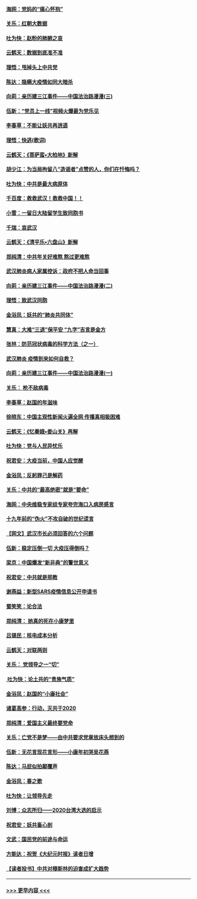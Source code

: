 #### [海网：党妈的“瘟心怀抱”](../pages/nsc993/n11840740.md?t=02042233) 
#### [关乐：红朝大数据](../pages/nsc993/n11840675.md?t=02042233) 
#### [吐为快：赵粉的肺腑之哀](../pages/nsc993/n11840618.md?t=02042233) 
#### [云鹤天：数据到底准不准](../pages/nsc993/n11840325.md?t=02042233) 
#### [理悟：甩掉头上中共党](../pages/nsc993/n11838826.md?t=02042233) 
#### [陈达：隐瞒大疫情如同大暗杀](../pages/nsc993/n11838771.md?t=02042233) 
#### [向莉：亲历建三江事件——中国法治路漫漫(三)](../pages/nsc993/n11831825.md?t=02042233) 
#### [伍新：“党员上一线”视频火爆最为党乐见](../pages/nsc993/n11838200.md?t=02042233) 
#### [李春草：不能让妖共再逍遥](../pages/nsc993/n11838102.md?t=02042233) 
#### [理悟：快逃(歌词)](../pages/nsc993/n11838083.md?t=02042233) 
#### [云鹤天：《菩萨蛮▪大柏地》新解](../pages/nsc993/n11838059.md?t=02042233) 
#### [胡少江：为当局拘留八“造谣者”点赞的人，你们在忏悔吗？](../pages/nsc993/n11836801.md?t=02042233) 
#### [吐为快：中共是最大病原体](../pages/nsc993/n11836748.md?t=02042233) 
#### [千百度：救救武汉！救救中国！！](../pages/nsc993/n11836145.md?t=02042233) 
#### [小雪：一留日大陆留学生致同胞书](../pages/nsc993/n11834624.md?t=02042233) 
#### [千瑞：哀武汉](../pages/nsc993/n11833647.md?t=02042233) 
#### [云鹤天：《清平乐▪六盘山》新解](../pages/nsc993/n11833611.md?t=02042233) 
#### [郑纯清：中共年关好难熬 熬过更难熬](../pages/nsc993/n11833489.md?t=02042233) 
#### [武汉肺炎病人家属控诉：政府不把人命当回事](../pages/nsc993/n11833205.md?t=02042233) 
#### [向莉：亲历建三江事件——中国法治路漫漫(二)](../pages/nsc993/n11829102.md?t=02042233) 
#### [理悟：致武汉同胞](../pages/nsc993/n11831522.md?t=02042233) 
#### [金浴凤：妖共的“肺炎共同体”](../pages/nsc993/n11829448.md?t=02042233) 
#### [慧真：大难“三退”保平安 “九字”吉言是金方](../pages/nsc993/n11829501.md?t=02042233) 
#### [张林：防范冠状病毒的科学方法（之一）](../pages/nsc993/n11828618.md?t=02042233) 
#### [武汉肺炎 疫情到来如何自救？](../pages/nsc993/n11827632.md?t=02042233) 
#### [向莉：亲历建三江事件——中国法治路漫漫(一)](../pages/nsc993/n11827190.md?t=02042233) 
#### [关乐： 枪不敌病毒](../pages/nsc993/n11826746.md?t=02042233) 
#### [李春草：赵国的年滋味](../pages/nsc993/n11826321.md?t=02042233) 
#### [徐晓东：中国主观性新闻火遍全网 传播真相极困难](../pages/nsc993/n11826508.md?t=02042233) 
#### [云鹤天：《忆秦娥▪娄山关》再解](../pages/nsc993/n11824682.md?t=02042233) 
#### [吐为快：党与人民异忧乐](../pages/nsc993/n11824660.md?t=02042233) 
#### [祝君安：大疫当前，中国人应觉醒](../pages/nsc993/n11821946.md?t=02042233) 
#### [金浴凤：反躬罪己是解药](../pages/nsc993/n11820280.md?t=02042233) 
#### [关乐：中共的“最高绝密”就是“要命”](../pages/nsc993/n11816946.md?t=02042233) 
#### [海网：中央维稳专家组专家夸完海口入病房感言](../pages/nsc993/n11815138.md?t=02042233) 
#### [十九年前的“伪火”不攻自破的世纪谎言](../pages/nsc993/n11813238.md?t=02042233) 
#### [【网文】武汉市长必须回答的六个问题](../pages/nsc993/n11813848.md?t=02042233) 
#### [伍新：稳定压倒一切 大疫压得倒吗？](../pages/nsc993/n11812634.md?t=02042233) 
#### [梁京：中国爆发“新非典”的警世意义](../pages/nsc993/n11812554.md?t=02042233) 
#### [祝君安：中共就是邪教](../pages/nsc993/n11812431.md?t=02042233) 
#### [谢燕益：新型SARS疫情信息公开申请书](../pages/nsc993/n11808840.md?t=02042233) 
#### [蜀笑笑：论合法](../pages/nsc993/n11808064.md?t=02042233) 
#### [郑纯清： 她真的死在小康梦里](../pages/nsc993/n11806623.md?t=02042233) 
#### [吕锡民：核电成本分析](../pages/nsc993/n11806284.md?t=02042233) 
#### [云鹤天：对联两则](../pages/nsc993/n11805957.md?t=02042233) 
#### [关乐： 党领导之一“切”](../pages/nsc993/n11804505.md?t=02042233) 
#### [ 吐为快：论土共的“贵族气质”](../pages/nsc993/n11804490.md?t=02042233) 
#### [金浴凤：赵国的“小康社会”](../pages/nsc993/n11804452.md?t=02042233) 
#### [诸葛高参：行动，灭共于2020](../pages/nsc993/n11804120.md?t=02042233) 
#### [郑纯清：爱国主义最终要党命](../pages/nsc993/n11802197.md?t=02042233) 
#### [关乐：亡党不是梦——由中共要求党章放床头想到的](../pages/nsc993/n11802156.md?t=02042233) 
#### [伍新：无花言现花言形——小康年初哭吴花燕](../pages/nsc993/n11800044.md?t=02042233) 
#### [陈达：马屁似拍颠覆声](../pages/nsc993/n11800010.md?t=02042233) 
#### [金浴凤：春之歌](../pages/nsc993/n11797687.md?t=02042233) 
#### [吐为快：让领导先走](../pages/nsc993/n11797512.md?t=02042233) 
#### [刘博：众志所归——2020台湾大选的启示](../pages/nsc993/n11796878.md?t=02042233) 
#### [祝君安：妖共畜心剖](../pages/nsc993/n11794273.md?t=02042233) 
#### [文武：国民党的前途与命运](../pages/nsc993/n11794198.md?t=02042233) 
#### [方能达：祝贺《大纪元时报》读者日增](../pages/nsc993/n11793807.md?t=02042233) 
#### [【读者投书】中共对穆斯林的迫害成扩大趋势](../pages/nsc993/n11791371.md?t=02042233) 

----
#### [ >>> 更早内容 <<< ](../indexes/nsc993-earlier.md)
